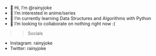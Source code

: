 - 👋 Hi, I’m @rainyjoke
- 👀 I’m interested in anime/series
- 🌱 I’m currently learning Data Structures and Algorithms with Python
- 💞️ I’m looking to collaborate on nothing right now :(

>> Socials
- Instagram: rainyjoke
- Twitter: rainyjoke

<!---
rainyjoke/rainyjoke is a ✨ special ✨ repository because its `README.md` (this file) appears on your GitHub profile.
You can click the Preview link to take a look at your changes.
--->
